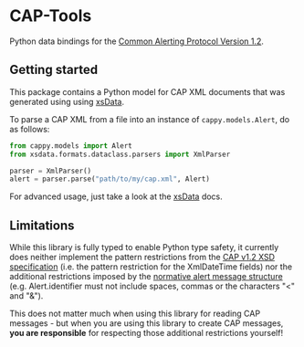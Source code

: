 # CAP-Tools

Python data bindings for the [Common Alerting Protocol Version 1.2](https://docs.oasis-open.org/emergency/cap/v1.2/CAP-v1.2.html).

## Getting started

This package contains a Python model for CAP XML documents that was generated using using [xsData](https://xsdata.readthedocs.io/).

To parse a CAP XML from a file into an instance of `cappy.models.Alert`, do as follows:

```python
from cappy.models import Alert
from xsdata.formats.dataclass.parsers import XmlParser

parser = XmlParser()
alert = parser.parse("path/to/my/cap.xml", Alert)
```

For advanced usage, just take a look at the [xsData](https://xsdata.readthedocs.io/en/latest/data_binding/basics/) docs.

## Limitations

While this library is fully typed to enable Python type safety, it currently does neither implement the pattern restrictions from the [CAP v1.2 XSD specification](./CAP-v1.2.xsd) (i.e. the pattern restriction for the XmlDateTime fields) nor the additional restrictions imposed by the [normative alert message structure](https://docs.oasis-open.org/emergency/cap/v1.2/CAP-v1.2.html#_Toc454352650) (e.g. Alert.identifier must not include spaces, commas or the characters "<" and "&").

This does not matter much when using this library for reading CAP messages - but when you are using this library to create CAP messages, **you are responsible** for respecting those additional restrictions yourself!
